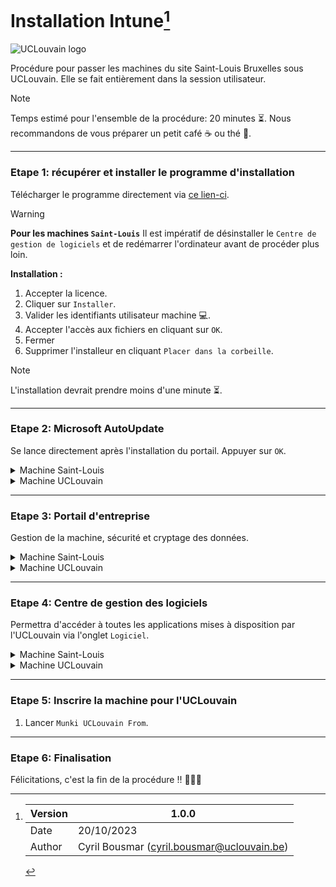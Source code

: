 # Installation Intune[^1]

![UCLouvain logo](https://cdn.uclouvain.be/groups/cms-editors-arec/charte-graphique-uclouvain/UCLouvain_Logo_Pos_CMJN.png?itok=0Vz8FOqj)

Procédure pour passer les machines du site Saint-Louis Bruxelles sous UCLouvain. Elle se fait entièrement dans la session utilisateur.

> [!NOTE]
> Temps estimé pour l'ensemble de la procédure: 20 minutes :hourglass_flowing_sand:. Nous recommandons de vous préparer un petit café :coffee: ou thé :tea:.

-----------------
### Etape 1: récupérer et installer le programme d'installation
Télécharger le programme directement via [ce lien-ci][pkginstaller].

> [!WARNING]
> **Pour les machines `Saint-Louis`** Il est impératif de désinstaller le `Centre de gestion de logiciels` et de redémarrer l'ordinateur avant de procéder plus loin.

**Installation :**
1. Accepter la licence.
2. Cliquer sur `Installer`.
3. Valider les identifiants utilisateur machine :computer:.
4. Accepter l'accès aux fichiers en cliquant sur `OK`.
5. Fermer
6. Supprimer l'installeur en cliquant `Placer dans la corbeille`.

> [!NOTE]
> L'installation devrait prendre moins d'une minute :hourglass_flowing_sand:.

-----------------
### Etape 2: Microsoft AutoUpdate
Se lance directement après l'installation du portail. Appuyer sur `OK`.

<details>
<summary>Machine Saint-Louis</summary>

1. Cliquer sur la flèche :arrow_down_small: pour déployer et voir toutes les applications.
2. Vérification des mises à jour des programmes de la `Suite Office`, de `Microsoft AutoUpdate` et du `Portail d'entreprise`.
3. Cliquer sur `Tout mettre à jour`.
4. Fermer `Microsoft AutoUpdate`.

> [!IMPORTANT]
> Il est possible que certains liens/icones du `Dock` vers les applications de la `Suite Office` ne soient plus cliquables. Il faut les supprimer du `Dock` et les replacer.

> [!NOTE]
> La mise à jour prend environ deux minutes :hourglass_flowing_sand: pour l'entièreté de la `Suite Office`.
</details>

<details>
<summary>Machine UCLouvain</summary>

1. Cliquer sur la flèche :arrow_down_small: pour déployer et voir toutes les applications.
2. Rechercher les mises à jours.
3. Cliquer sur `Tout mettre à jour`.
4. Fermer `Microsoft AutoUpdate`.

> [!NOTE]
> La `Suite Office` n'est pas encore disponible.
</details>

-----------------
### Etape 3: Portail d'entreprise
Gestion de la machine, sécurité et cryptage des données.

<details>
<summary>Machine Saint-Louis</summary>

1. Désactiver le `FileVault` en suivant:
   ```
   Réglage Système > Confidentialité et sécurité > FileVault > Désactiver...
   ```
2. Lancer l'application `Portail d'entreprise`.
3. Connection de l'utilisateur avec les identifiants UCLouvain :bust_in_silhouette:.
4. Commencer la configuration de l'accès à L'UCLouvain.
5. Continuer.
6. Cliquer sur `Télécharger le profil`.
   1. Cliquer sur la fenêtre de `Réglages système` qui s'est ouverte.
   2. Double cliquer sur `Management Profile`.
   3. Installer en renseignant les identifiants machine.
   4. Fermer la fenêtre de `Réglages système`.
7.Terminer
8. Cliquer sur `En savoir plus` pour vérifier que seul le chiffrement de l'appareil soit demandé, puis `fermer`.
9. Modifier le mot de passe machine :computer: (Possibilité de reprendre le même pour autant qu'il est validé par les exigences de l'UCLouvain) en suivant:
   ```
   Réglage Système > Touch ID et mot de passe > Modifier...
   ```
10. Activer le chiffrement de l'appareil en suivant:
   ```
   Réglage Système > Confidentialité et sécurité > FileVault > Activer...
   ```
11. Cliquer sur `continuer`. La création du FileVault se lance.
12. Sur `Portail d'entreprise`, cliquer sur `En savoir plus`, puis `Réessayer`. La vérification de l'État se lance.
13. Désactiver la collecte des données de Microsoft en suivant:
   ```
   Portail d'entreprise > Réglages... > Décocher "Authorisez Microsoft à collecter des données d'utilisation.".
   ```
14. Quitter l'application `Portail d'entreprise`.

> **Optionnel**
> Dans le cas où l'État de la machine n'est pas `Conforme`:
> 1. Vérifier l'État (alternativement `⌥⌘S`).
>    1. Cliquer sur les 3 petits points.
>    2. Vérifier l'état.
> 2. Cliquer sur `voir plus` pour savoir quelle étape suivre pour changer l'État.

> [!NOTE]
> Il est possible qu'il faille vérifier plusieurs fois l'État. Dans le cas d'une nouvelle vérification, celui-ci prend un peu de temps avant de changer.

> [!NOTE]
> Intstallation du profil de management peut prendre jusqu'à 10 minutes :hourglass_flowing_sand:. De même que la vérification de l'État.
</details>

<details>
<summary>Machine UCLouvain</summary>
   
1. Lancer l'application `Portail d'entreprise`.
2. Cliquer sur `Commencer`pour configurer l'accès de l'UCLouvain.
3. Continuer.
4. Cliquer sur `Télécharger le profil`.
   1. Cliquer sur la fenêtre de `Réglages système` qui s'est ouverte.
   2. Double cliquer sur `Management Profile`.
   3. Installer en renseignant les identifiants machine.
   4. Fermer la fenêtre de `Réglages système`.
5. Terminer.
6. Modifier le mot de passe machine :computer: (Possibilité de reprendre le même pour autant qu'il est validé par les exigences de l'UCLouvain).
   ```
   Réglage Système > Touch ID et mot de passe > Modifier...
   ```
7. Activer le chiffrement de l'appareil.
   ```
   Réglage Système > Confidentialité et sécurité > FileVault > Activer...
   ```
8. Cliquer sur continuer. La création du FileVault se lance.
9. Sur `Portail d'entreprise`, cliquer sur `En savoir plus`, puis `Réessayer`. La vérification de l'État se lance.
10. Désactiver la collecte des données de Microsoft:
   ```
   Portail d'entreprise > Réglages... > Décocher "Authorisez Microsoft à collecter des données d'utilisation.".
   ```
11. Quitter l'application `Portail d'entreprise`.

> [!NOTE]
> La vérification du status peut prendre jusqu'à 10 minutes :hourglass_flowing_sand:.
</details>

-----------------
### Etape 4: Centre de gestion des logiciels
Permettra d'accéder à toutes les applications mises à disposition par l'UCLouvain via l'onglet `Logiciel`.

<details>
<summary>Machine Saint-Louis</summary>

- [ ] TODO
</details>

<details>
<summary>Machine UCLouvain</summary>
   
1. Lancer l'application `Centre de gestion des logiciels`.
2. Vérification des mises à jour automatique des logiciels.
3. Cliquer sur `Tout mettre à jour`.
4. Quitter l'application`Centre de gestion des logiciels`.
</details>


-----------------
### Etape 5: Inscrire la machine pour l'UCLouvain

1. Lancer `Munki UCLouvain From`.


-----------------
### Etape 6: Finalisation
Félicitations, c'est la fin de la procédure !! :clap::partying_face::tada:
&nbsp;
[^1]: 
      | Version | 1.0.0                                      |
      |---------|--------------------------------------------|
      | Date    | 20/10/2023                                 |
      | Author  | Cyril Bousmar (cyril.bousmar@uclouvain.be) |

[//]:#
[pkginstaller]: <https://go.microsoft.com/fwlink/?linkid=853070>
